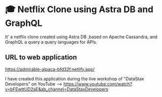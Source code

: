 # 🎓 Netflix Clone using Astra DB and GraphQL

It' a netflix clone created using Astra DB ,based on Apache Cassandra, and GraphQL a query a query languages for APIs.

## URL to web application 

https://admirable-alpaca-bfd32f.netlify.app/

I have created this application during the live workshop of "DataStax Developers" on YouTube --> https://www.youtube.com/watch?v=bFEwttUD2aE&ab_channel=DataStaxDevelopers
